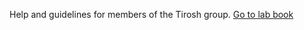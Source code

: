 Help and guidelines for members of the Tirosh group. [Go to lab book](https://jlaffy.github.io/lab-book)
